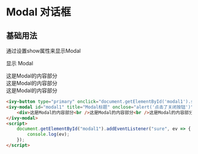 # Modal 对话框

## 基础用法

通过设置show属性来显示Modal

<ivy-button type="primary">显示 Modal</ivy-button>

<ivy-modal id="modal1" title="Modal标题" onclose="alert('点击了关闭按钮')"  oncancel="alert('点击了取消按钮')">
    <div>这是Modal的内容部分<br>这是Modal的内容部分<br>这是Modal的内容部分<br></div>
</ivy-modal>

```html
<ivy-button type="primary" onclick="document.getElementById('modal1').setAttribute('show', '')">显示 Modal</ivy-button>
<ivy-modal id="modal1" title="Modal标题" onclose="alert('点击了关闭按钮')" oncancel="alert('点击了取消按钮')" @onsure="sure()">
    <div>这是Modal的内容部分<br />这是Modal的内容部分<br />这是Modal的内容部分<br /></div>
</ivy-modal>
<script>
    document.getElementById("modal1").addEventListener("sure", ev => {
        console.log(ev);
    });
</script>
```

<script setup>
import { onMounted } from 'vue';
function sure(ev){
    console.log(ev)
}
onMounted(()=>{
    document.getElementById('modal1').addEventListener('sure', ev=>{
        console.log(ev)
    })
})

</script>
